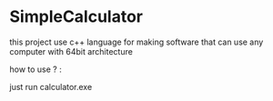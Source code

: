 # SimpleCalculator

this project use c++ language for making software that can use any computer with 64bit architecture

how to use ? :

just run calculator.exe
